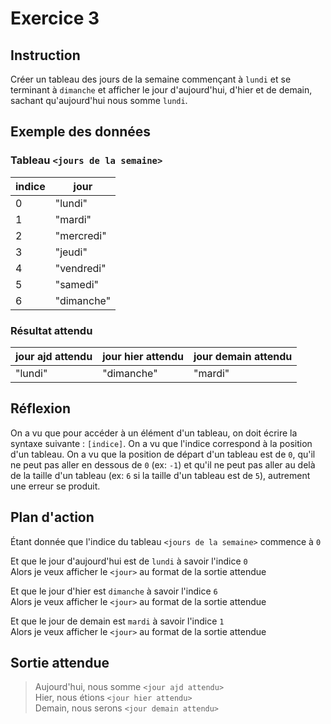 # Exercice 3

## Instruction

Créer un tableau des jours de la semaine commençant à `lundi` et se terminant à
`dimanche` et afficher le jour d'aujourd'hui, d'hier et de demain, sachant
qu'aujourd'hui nous somme `lundi`.

## Exemple des données

### Tableau `<jours de la semaine>`

| indice | jour       |
| ------ | ---------- |
| 0      | "lundi"    |
| 1      | "mardi"    |
| 2      | "mercredi" |
| 3      | "jeudi"    |
| 4      | "vendredi" |
| 5      | "samedi"   |
| 6      | "dimanche" |

### Résultat attendu

| jour ajd attendu | jour hier attendu | jour demain attendu |
| ---------------- | ----------------- | ------------------- |
| "lundi"          | "dimanche"        | "mardi"             |

## Réflexion

On a vu que pour accéder à un élément d'un tableau, on doit écrire la syntaxe
suivante : `[indice]`.
On a vu que l'indice correspond à la position d'un tableau.
On a vu que la position de départ d'un tableau est de `0`, qu'il ne peut pas
aller en dessous de `0` (ex: `-1`) et qu'il ne peut pas aller au delà de la
taille d'un tableau (ex: `6` si la taille d'un tableau est de `5`), autrement
une erreur se produit.

## Plan d'action

Étant donnée que l'indice du tableau `<jours de la semaine>` commence à `0`

Et que le jour d'aujourd'hui est de `lundi` à savoir l'indice `0`  
Alors je veux afficher le `<jour>` au format de la sortie attendue

Et que le jour d'hier est `dimanche` à savoir l'indice `6`  
Alors je veux afficher le `<jour>` au format de la sortie attendue

Et que le jour de demain est `mardi` à savoir l'indice `1`  
Alors je veux afficher le `<jour>` au format de la sortie attendue

## Sortie attendue

> Aujourd'hui, nous somme `<jour ajd attendu>`  
> Hier, nous étions `<jour hier attendu>`  
> Demain, nous serons `<jour demain attendu>`
